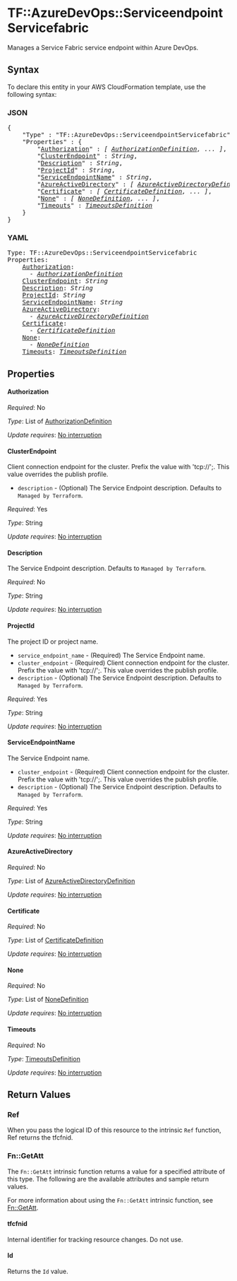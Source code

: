 # TF::AzureDevOps::ServiceendpointServicefabric

Manages a Service Fabric service endpoint within Azure DevOps.

## Syntax

To declare this entity in your AWS CloudFormation template, use the following syntax:

### JSON

<pre>
{
    "Type" : "TF::AzureDevOps::ServiceendpointServicefabric",
    "Properties" : {
        "<a href="#authorization" title="Authorization">Authorization</a>" : <i>[ <a href="authorizationdefinition.md">AuthorizationDefinition</a>, ... ]</i>,
        "<a href="#clusterendpoint" title="ClusterEndpoint">ClusterEndpoint</a>" : <i>String</i>,
        "<a href="#description" title="Description">Description</a>" : <i>String</i>,
        "<a href="#projectid" title="ProjectId">ProjectId</a>" : <i>String</i>,
        "<a href="#serviceendpointname" title="ServiceEndpointName">ServiceEndpointName</a>" : <i>String</i>,
        "<a href="#azureactivedirectory" title="AzureActiveDirectory">AzureActiveDirectory</a>" : <i>[ <a href="azureactivedirectorydefinition.md">AzureActiveDirectoryDefinition</a>, ... ]</i>,
        "<a href="#certificate" title="Certificate">Certificate</a>" : <i>[ <a href="certificatedefinition.md">CertificateDefinition</a>, ... ]</i>,
        "<a href="#none" title="None">None</a>" : <i>[ <a href="nonedefinition.md">NoneDefinition</a>, ... ]</i>,
        "<a href="#timeouts" title="Timeouts">Timeouts</a>" : <i><a href="timeoutsdefinition.md">TimeoutsDefinition</a></i>
    }
}
</pre>

### YAML

<pre>
Type: TF::AzureDevOps::ServiceendpointServicefabric
Properties:
    <a href="#authorization" title="Authorization">Authorization</a>: <i>
      - <a href="authorizationdefinition.md">AuthorizationDefinition</a></i>
    <a href="#clusterendpoint" title="ClusterEndpoint">ClusterEndpoint</a>: <i>String</i>
    <a href="#description" title="Description">Description</a>: <i>String</i>
    <a href="#projectid" title="ProjectId">ProjectId</a>: <i>String</i>
    <a href="#serviceendpointname" title="ServiceEndpointName">ServiceEndpointName</a>: <i>String</i>
    <a href="#azureactivedirectory" title="AzureActiveDirectory">AzureActiveDirectory</a>: <i>
      - <a href="azureactivedirectorydefinition.md">AzureActiveDirectoryDefinition</a></i>
    <a href="#certificate" title="Certificate">Certificate</a>: <i>
      - <a href="certificatedefinition.md">CertificateDefinition</a></i>
    <a href="#none" title="None">None</a>: <i>
      - <a href="nonedefinition.md">NoneDefinition</a></i>
    <a href="#timeouts" title="Timeouts">Timeouts</a>: <i><a href="timeoutsdefinition.md">TimeoutsDefinition</a></i>
</pre>

## Properties

#### Authorization

_Required_: No

_Type_: List of <a href="authorizationdefinition.md">AuthorizationDefinition</a>

_Update requires_: [No interruption](https://docs.aws.amazon.com/AWSCloudFormation/latest/UserGuide/using-cfn-updating-stacks-update-behaviors.html#update-no-interrupt)

#### ClusterEndpoint

Client connection endpoint for the cluster. Prefix the value with 'tcp://';. This value overrides the publish profile.
- `description` - (Optional) The Service Endpoint description. Defaults to `Managed by Terraform`.

_Required_: Yes

_Type_: String

_Update requires_: [No interruption](https://docs.aws.amazon.com/AWSCloudFormation/latest/UserGuide/using-cfn-updating-stacks-update-behaviors.html#update-no-interrupt)

#### Description

The Service Endpoint description. Defaults to `Managed by Terraform`.

_Required_: No

_Type_: String

_Update requires_: [No interruption](https://docs.aws.amazon.com/AWSCloudFormation/latest/UserGuide/using-cfn-updating-stacks-update-behaviors.html#update-no-interrupt)

#### ProjectId

The project ID or project name.
- `service_endpoint_name` - (Required) The Service Endpoint name.
- `cluster_endpoint` - (Required) Client connection endpoint for the cluster. Prefix the value with 'tcp://';. This value overrides the publish profile.
- `description` - (Optional) The Service Endpoint description. Defaults to `Managed by Terraform`.

_Required_: Yes

_Type_: String

_Update requires_: [No interruption](https://docs.aws.amazon.com/AWSCloudFormation/latest/UserGuide/using-cfn-updating-stacks-update-behaviors.html#update-no-interrupt)

#### ServiceEndpointName

The Service Endpoint name.
- `cluster_endpoint` - (Required) Client connection endpoint for the cluster. Prefix the value with 'tcp://';. This value overrides the publish profile.
- `description` - (Optional) The Service Endpoint description. Defaults to `Managed by Terraform`.

_Required_: Yes

_Type_: String

_Update requires_: [No interruption](https://docs.aws.amazon.com/AWSCloudFormation/latest/UserGuide/using-cfn-updating-stacks-update-behaviors.html#update-no-interrupt)

#### AzureActiveDirectory

_Required_: No

_Type_: List of <a href="azureactivedirectorydefinition.md">AzureActiveDirectoryDefinition</a>

_Update requires_: [No interruption](https://docs.aws.amazon.com/AWSCloudFormation/latest/UserGuide/using-cfn-updating-stacks-update-behaviors.html#update-no-interrupt)

#### Certificate

_Required_: No

_Type_: List of <a href="certificatedefinition.md">CertificateDefinition</a>

_Update requires_: [No interruption](https://docs.aws.amazon.com/AWSCloudFormation/latest/UserGuide/using-cfn-updating-stacks-update-behaviors.html#update-no-interrupt)

#### None

_Required_: No

_Type_: List of <a href="nonedefinition.md">NoneDefinition</a>

_Update requires_: [No interruption](https://docs.aws.amazon.com/AWSCloudFormation/latest/UserGuide/using-cfn-updating-stacks-update-behaviors.html#update-no-interrupt)

#### Timeouts

_Required_: No

_Type_: <a href="timeoutsdefinition.md">TimeoutsDefinition</a>

_Update requires_: [No interruption](https://docs.aws.amazon.com/AWSCloudFormation/latest/UserGuide/using-cfn-updating-stacks-update-behaviors.html#update-no-interrupt)

## Return Values

### Ref

When you pass the logical ID of this resource to the intrinsic `Ref` function, Ref returns the tfcfnid.

### Fn::GetAtt

The `Fn::GetAtt` intrinsic function returns a value for a specified attribute of this type. The following are the available attributes and sample return values.

For more information about using the `Fn::GetAtt` intrinsic function, see [Fn::GetAtt](https://docs.aws.amazon.com/AWSCloudFormation/latest/UserGuide/intrinsic-function-reference-getatt.html).

#### tfcfnid

Internal identifier for tracking resource changes. Do not use.

#### Id

Returns the <code>Id</code> value.

